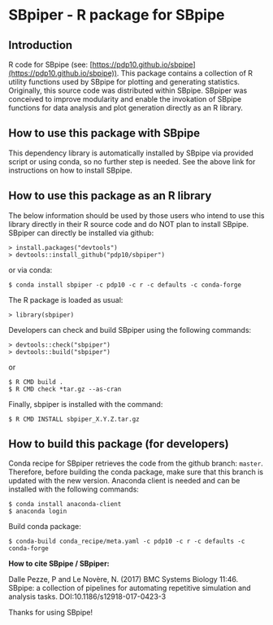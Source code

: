 # SBpiper - R package for SBpipe

## Introduction

R code for SBpipe (see: [https://pdp10.github.io/sbpipe](https://pdp10.github.io/sbpipe)). 
This package contains a collection of R utility functions used by SBpipe 
for plotting and generating statistics. Originally, this source code was distributed within SBpipe. 
SBpiper was conceived to improve modularity and enable the invokation of SBpipe functions for data analysis and plot generation directly as an R library.

## How to use this package with SBpipe
This dependency library is automatically installed by SBpipe via provided script or using conda, so no further step is needed. See the above link for instructions on how to install SBpipe. 

## How to use this package as an R library
The below information should be used by those users who intend to use this library directly in their 
R source code and do NOT plan to install SBpipe.
SBpiper can directly be installed via github:
```
> install.packages("devtools")
> devtools::install_github("pdp10/sbpiper")
```

or via conda:
```
$ conda install sbpiper -c pdp10 -c r -c defaults -c conda-forge 
```

The R package is loaded as usual:
```
> library(sbpiper)
```

Developers can check and build SBpiper using the following commands: 
```
> devtools::check("sbpiper")
> devtools::build("sbpiper")
```

or
```
$ R CMD build .
$ R CMD check *tar.gz --as-cran
```

Finally, sbpiper is installed with the command: 
```
$ R CMD INSTALL sbpiper_X.Y.Z.tar.gz
```

## How to build this package (for developers)
Conda recipe for SBpiper retrieves the code from the github branch: `master`. Therefore, before building the conda package, make sure that this branch is updated with the new version. Anaconda client is needed and can be installed with the following commands:
```
$ conda install anaconda-client
$ anaconda login
```
Build conda package:
```
$ conda-build conda_recipe/meta.yaml -c pdp10 -c r -c defaults -c conda-forge
```



**How to cite SBpipe / SBpiper:**

Dalle Pezze, P and Le Novère, N. (2017) BMC Systems Biology 11:46. SBpipe: a collection of pipelines for automating repetitive simulation and analysis tasks. DOI:10.1186/s12918-017-0423-3

Thanks for using SBpipe!
